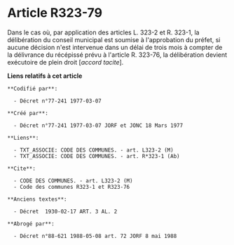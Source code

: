 # Article R323-79

Dans le cas où, par application des articles L. 323-2 et R. 323-1, la délibération du conseil municipal est soumise à
l'approbation du préfet, si aucune décision n'est intervenue dans un délai de trois mois à compter de la délivrance du
récépissé prévu à l'article R. 323-76, la délibération devient exécutoire de plein droit [*accord tacite*].

**Liens relatifs à cet article**

	**Codifié par**:

	  - Décret n°77-241 1977-03-07

	**Créé par**:

	  - Décret n°77-241 1977-03-07 JORF et JONC 18 Mars 1977

	**Liens**:

	  - TXT_ASSOCIE: CODE DES COMMUNES. - art. L323-2 (M)
	  - TXT_ASSOCIE: CODE DES COMMUNES. - art. R*323-1 (Ab)

	**Cite**:

	  - CODE DES COMMUNES. - art. L323-2 (M)
	  - Code des communes R323-1 et R323-76

	**Anciens textes**:

	  - Décret  1930-02-17 ART. 3 AL. 2

	**Abrogé par**:

	  - Décret n°88-621 1988-05-08 art. 72 JORF 8 mai 1988
